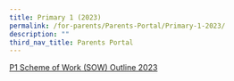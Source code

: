 ```yaml
---
title: Primary 1 (2023)
permalink: /for-parents/Parents-Portal/Primary-1-2023/
description: ""
third_nav_title: Parents Portal
---
```

[P1 Scheme of Work (SOW) Outline 2023](/resources/scheme-of-work-outline-2023/Primary-1/)